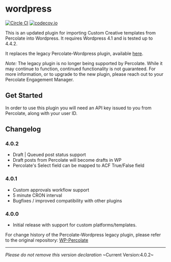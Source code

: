 # wordpress

[![Circle CI](https://circleci.com/gh/percolate/wordpress.svg?style=svg&circle-token=31cbc7d300a4aaa0396a12fffc722cda7a00dc7b)](https://circleci.com/gh/percolate/wordpress)
[![codecov.io](https://codecov.io/github/percolate/wordpress/coverage.svg?branch=master&token=D4xm32VsPP)](https://codecov.io/github/percolate/wordpress?branch=master)

This is an updated plugin for importing Custom Creative templates
from Percolate into Wordpress.
It requires Wordpress 4.1 and is tested up to 4.4.2.

It replaces the legacy Percolate-Wordpress plugin, available [here](https://github.com/percolate/WP-Percolate).

*Note:* The legacy plugin is no longer being supported by Percolate.
While it may continue to function, continued functionality is not guaranteed.
For more information, or to upgrade to the new plugin,
please reach out to your Percolate Engagement Manager.

## Get Started

In order to use this plugin you will need an API key issued to you from Percolate,
along with your user ID.

## Changelog

### 4.0.2

* Draft | Queued post status support
* Draft posts from Percolate will become drafts in WP
* Percolate's Select field can be mapped to ACF True/False field

### 4.0.1

* Custom approvals workflow support
* 5 minute CRON interval
* Bugfixes / improved compatibility with other plugins

### 4.0.0

* Initial release with support for custom platforms/templates.

For change history of the Percolate-Wordpress legacy plugin,
please refer to the original repository:
[WP-Percolate](https://github.com/percolate/WP-Percolate)

--------------------------------------------------
_Please do not remove this version declaration_
~Current Version:4.0.2~
